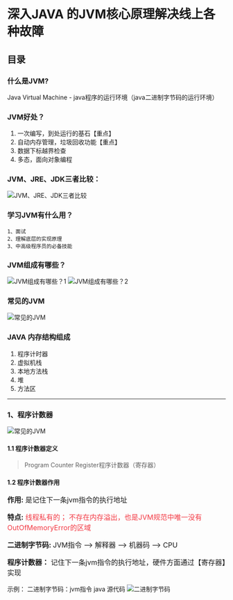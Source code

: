 # 深入JAVA 的JVM核心原理解决线上各种故障
## 目录
### 什么是JVM?
Java Virtual Machine - java程序的运行环境（java二进制字节码的运行环境）

### JVM好处？
1. 一次编写，到处运行的基石【重点】
2. 自动内存管理，垃圾回收功能【重点】
3. 数据下标越界检查
4. 多态，面向对象编程

### JVM、JRE、JDK三者比较：
![JVM、JRE、JDK三者比较](https://img-blog.csdnimg.cn/20200730200026124.png)

### 学习JVM有什么用？
```
1、面试
2、理解底层的实现原理
3、中高级程序员的必备技能
```

### JVM组成有哪些？
![JVM组成有哪些？1](https://img-blog.csdnimg.cn/20200801150851388.png)
![JVM组成有哪些？2](https://img-blog.csdnimg.cn/20200730200218485.png)

### 常见的JVM
![常见的JVM](https://img-blog.csdnimg.cn/20200730200140764.png)
### JAVA 内存结构组成
1. 程序计时器
2. 虚拟机栈
3. 本地方法栈
4. 堆
5. 方法区

<hr/>

### 1、程序计数器
![常见的JVM](https://img-blog.csdnimg.cn/2020073020344595.png)

#### 1.1 程序计数器定义
 > Program Counter Register程序计数器（寄存器）

#### 1.2 程序计数器作用
<p style="font-size: 16px"><font style="font-weight: bold">作用:</font> 是记住下一条jvm指令的执行地址</p>

<p style="font-size: 16px"><font style="font-weight: bold">特点:</font> <font color="#f33b45">线程私有的； 不存在内存溢出，也是JVM规范中唯一没有OutOfMemoryError的区域</font></p>

<p style="font-size: 16px"><font style="font-weight: bold">二进制字节码: </font> JVM指令 —>  解释器  —> 机器码 —> CPU</p>

<p style="font-size: 16px"><font style="font-weight: bold">程序计数器：</font> 记住下一条jvm指令的执行地址，硬件方面通过【寄存器】实现</p>

示例： 二进制字节码：jvm指令       java 源代码
![二进制字节码](https://img-blog.csdnimg.cn/20200730203706398.png)

